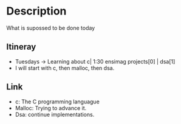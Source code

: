 # Description

What is supossed to be done today

## Itineray

- Tuesdays -> Learning about c| 1:30 ensimag projects[0] | dsa[1]
- I will start with c, then malloc, then dsa.

## Link
- c:  The C programming languague
- Malloc: Trying to advance it.
- Dsa: continue implementations.

